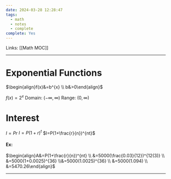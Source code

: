 ```yaml
---
date: 2024-03-28 12:28:47
tags:
  - math
  - notes
  - complete
complete: Yes
---
```

Links: [[Math MOC]]

---
# Exponential Functions
$\begin{align}f(x)&=b^{x} \\ b&>0\end{align}$

$f(x)=2^{x}$
Domain: $(-\infty, \infty)$
Range: $(0, \infty)$

# Interest
$I=Pr$
$I=P(1+r)^{t}$
$I=P(1+\frac{r}{n})^{nt}$

#### Ex:
$\begin{align}A&=P(1+\frac{r}{n})^{nt} \\ &=5000(\frac{0.03}{12})^{12(3)} \\ &=5000(1+0.0025)^{36} \\&=5000(1.0025)^{36} \\ &=5000(1.094) \\ &=5470.26\end{align}$


---
